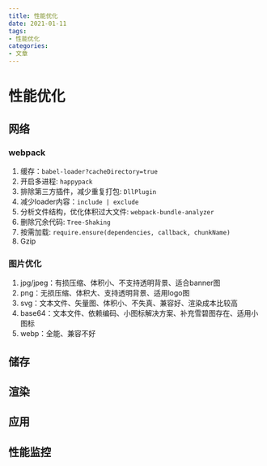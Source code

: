 ```yaml
---
title: 性能优化
date: 2021-01-11
tags: 
- 性能优化
categories: 
- 文章
---
```


# 性能优化

## 网络

### webpack

1. 缓存：`babel-loader?cacheDirectory=true`
2. 开启多进程: `happypack`
3. 排除第三方插件，减少重复打包: `DllPlugin`
4. 减少loader内容：`include | exclude` 
5. 分析文件结构，优化体积过大文件: `webpack-bundle-analyzer`
6. 删除冗余代码: `Tree-Shaking`
7. 按需加载: `require.ensure(dependencies, callback, chunkName)`
8. Gzip

### 图片优化

1. jpg/jpeg：有损压缩、体积小、不支持透明背景、适合banner图
2. png：无损压缩、体积大、支持透明背景、适用logo图
3. svg：文本文件、矢量图、体积小、不失真、兼容好、渲染成本比较高
4. base64：文本文件、依赖编码、小图标解决方案、补充雪碧图存在、适用小图标
5. webp：全能、兼容不好

## 储存

## 渲染

## 应用

## 性能监控